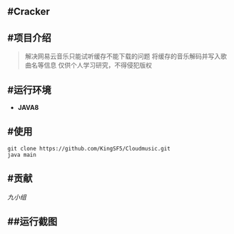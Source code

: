 #Cracker
---

#项目介绍
---
>解决网易云音乐只能试听缓存不能下载的问题
>将缓存的音乐解码并写入歌曲名等信息
>仅供个人学习研究，不得侵犯版权

#运行环境
---
- **JAVA8**

#使用
---
```
git clone https://github.com/KingSF5/Cloudmusic.git
java main
```

#贡献
---
*九小组*

##运行截图
---

